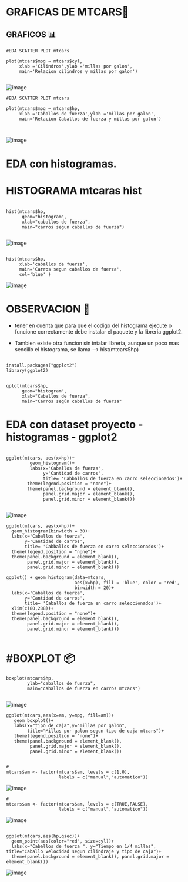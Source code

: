 # GRAFICAS DE MTCARS🚗

##  GRAFICOS  📊


```
#EDA SCATTER PLOT mtcars

plot(mtcars$mpg ~ mtcars$cyl,
     xlab ='Cilindros',ylab ='millas por galon',
     main='Relacion cilindros y millas por galon')


```

![image](https://user-images.githubusercontent.com/72534486/217407139-29129c14-c3bb-45c9-a67d-2258da609a5d.png)


```
#EDA SCATTER PLOT mtcars

plot(mtcars$mpg ~ mtcars$hp,
     xlab ='Caballos de fuerza',ylab ='millas por galon',
     main='Relacion Caballos de fuerza y millas por galon')



```

![image](https://user-images.githubusercontent.com/72534486/217407225-6fece192-4a3f-47a6-a2e5-47aa0359962e.png)


# EDA con histogramas.

# HISTOGRAMA mtcaras  hist



```

hist(mtcars$hp,
      geom="histogram",
      xlab="caballos de fuerza",
      main="carros segun caballos de fuerza")


```

![image](https://user-images.githubusercontent.com/72534486/217410391-1c212900-b560-465d-8add-a53757879002.png)

```

hist(mtcars$hp, 
     xlab='caballos de fuerza', 
     main='Carros segun caballos de fuerza',
     col='blue' )

```

![image](https://user-images.githubusercontent.com/72534486/217410524-db6a30d2-5e37-4be0-b554-83a663994f6f.png)


# OBSERVACION  📝


* tener en cuenta que para que el codigo del histograma ejecute o funcione correctamente debe instalar el paquete y la libreria ggplot2.

* Tambien existe otra funcion sin intalar libreria, aunque un poco mas sencillo el histograma, se llama --> hist(mtcars$hp) 
```

install.packages("ggplot2")
library(ggplot2)


qplot(mtcars$hp,
      geom="histogram",
      xlab="Caballos de fuerza",
      main="Carros según caballos de fuerza"

```

# EDA con dataset proyecto - histogramas - ggplot2


```

ggplot(mtcars, aes(x=hp))+
         geom_histogram()+
         labs(x='Caballos de fuerza',
              y='Cantidad de carros',
              title= 'Cabballos de fuerza en carro seleccionados')+
        theme(legend.position = "none")+
        theme(panel.background = element_blank(),
              panel.grid.major = element_blank(),
              panel.grid.minor = element_blank())


```
![image](https://user-images.githubusercontent.com/72534486/217712277-037e1657-9d84-4ab7-ad96-8607e53ed5ff.png)


```
ggplot(mtcars, aes(x=hp))+
  geom_histogram(binwidth = 30)+
  labs(x='Caballos de fuerza',
       y='Cantidad de carros',
       title= 'Cabballos de fuerza en carro seleccionados')+
  theme(legend.position = "none")+
  theme(panel.background = element_blank(),
        panel.grid.major = element_blank(),
        panel.grid.minor = element_blank())

ggplot() + geom_histogram(data=mtcars,
                          aes(x=hp), fill = 'blue', color = 'red',
                          binwidth = 20)+
  labs(x='Caballos de fuerza',
       y='Cantidad de carros',
       title= 'Caballos de fuerza en carro seleccionados')+
  xlim(c(80,288))+
  theme(legend.position = "none")+
  theme(panel.background = element_blank(),
        panel.grid.major = element_blank(),
        panel.grid.minor = element_blank())


```

#  #BOXPLOT  📦


```
boxplot(mtcars$hp,
        ylab="caballos de fuerza",
        main="caballos de fuerza en carros mtcars")


```

![image](https://user-images.githubusercontent.com/72534486/217981825-b163be43-c12a-4c99-b5d8-bc90c4a5bc80.png)



```
ggplot(mtcars,aes(x=am, y=mpg, fill=am))+
   geom_boxplot()+
   labs(x="tipo de caja",y="millas por galon",
        title="Millas por galon segun tipo de caja-mtcars")+
   theme(legend.position = "none")+
   theme(panel.background = element_blank(),
         panel.grid.major = element_blank(),
         panel.grid.minor = element_blank())


#
mtcars$am <- factor(mtcars$am, levels = c(1,0),
                    labels = c("manual","automatico"))

```

![image](https://user-images.githubusercontent.com/72534486/218327632-bda6df63-34e7-4492-9527-403b6f10add0.png)


```
#
mtcars$am <- factor(mtcars$am, levels = c(TRUE,FALSE),
                    labels = c("manual","automatico"))

```
![image](https://user-images.githubusercontent.com/72534486/218327906-5558f676-17d9-47df-977c-30e504b6a66e.png)

```

ggplot(mtcars,aes(hp,qsec))+
  geom_point(aes(color="red", size=cyl))+
  labs(x="Caballos de fuerza ", y="Tiempo en 1/4 millas", title="Caballo velocidad segun cilindraje y tipo de caja")+
  theme(panel.background = element_blank(), panel.grid.major = element_blank())

```

![image](https://user-images.githubusercontent.com/72534486/218328586-8020279e-8b54-4e20-9a70-fa4759f431db.png)


